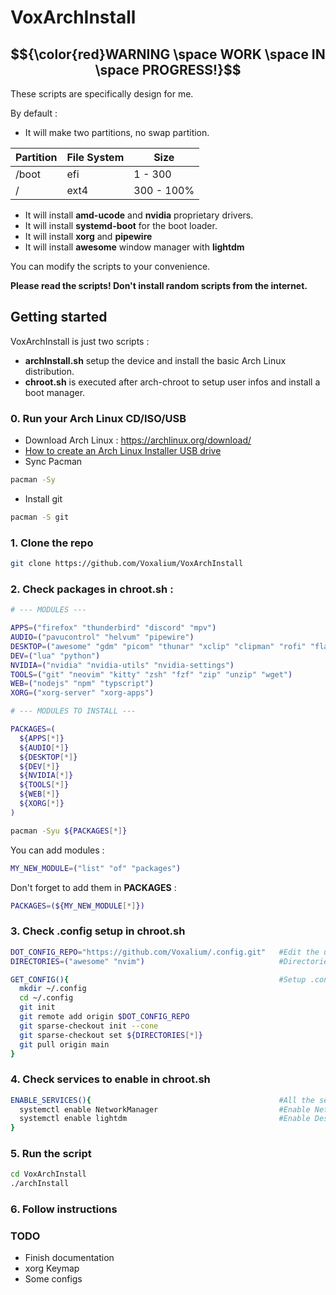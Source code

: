 # VoxArchInstall

## $${\color{red}WARNING \space WORK \space IN \space PROGRESS!}$$

These scripts are specifically design for me.

By default :
- It will make two partitions, no swap partition.

| Partition | File System | Size       |
| --------- | ----------  | -----------|
| /boot     | efi         | 1   - 300  |
| /         | ext4        | 300 - 100% |

- It will install **amd-ucode** and **nvidia** proprietary drivers.
- It will install **systemd-boot** for the boot loader.
- It will install **xorg** and **pipewire**
- It will install **awesome** window manager with **lightdm**

You can modify the scripts to your convenience.

**Please read the scripts! Don't install random scripts from the internet.**

## Getting started

VoxArchInstall is just two scripts :

- **archInstall.sh** setup the device and install the basic Arch Linux distribution.
- **chroot.sh** is executed after arch-chroot to setup user infos and install a boot manager.

### 0. Run your Arch Linux CD/ISO/USB

- Download Arch Linux : https://archlinux.org/download/
- [How to create an Arch Linux Installer USB drive](https://wiki.archlinux.org/title/USB_flash_installation_medium) 
- Sync Pacman
```sh
pacman -Sy
```
- Install git
```sh
pacman -S git
```

### 1. Clone the repo

```sh
git clone https://github.com/Voxalium/VoxArchInstall
```
### 2. Check packages in **chroot.sh** :

```sh
# --- MODULES ---

APPS=("firefox" "thunderbird" "discord" "mpv")
AUDIO=("pavucontrol" "helvum" "pipewire")
DESKTOP=("awesome" "gdm" "picom" "thunar" "xclip" "clipman" "rofi" "flameshot")
DEV=("lua" "python")
NVIDIA=("nvidia" "nvidia-utils" "nvidia-settings")
TOOLS=("git" "neovim" "kitty" "zsh" "fzf" "zip" "unzip" "wget")
WEB=("nodejs" "npm" "typscript")
XORG=("xorg-server" "xorg-apps")

# --- MODULES TO INSTALL ---

PACKAGES=(
  ${APPS[*]}
  ${AUDIO[*]}
  ${DESKTOP[*]}
  ${DEV[*]}
  ${NVIDIA[*]}
  ${TOOLS[*]}
  ${WEB[*]}
  ${XORG[*]}
)

pacman -Syu ${PACKAGES[*]}
```

You can add modules : 
```sh
MY_NEW_MODULE=("list" "of" "packages")
```

Don't forget to add them in **PACKAGES** : 
```sh
PACKAGES=(${MY_NEW_MODULE[*]})
```

### 3. Check .config setup in chroot.sh

```sh
DOT_CONFIG_REPO="https://github.com/Voxalium/.config.git"   #Edit the url if you want to match your .config repo
DIRECTORIES=("awesome" "nvim")                              #Directories from the repo to add in the config 

GET_CONFIG(){                                               #Setup .config folder with the .config repo of your choice
  mkdir ~/.config
  cd ~/.config
  git init 
  git remote add origin $DOT_CONFIG_REPO
  git sparse-checkout init --cone
  git sparse-checkout set ${DIRECTORIES[*]}
  git pull origin main
}
```

### 4. Check services to enable in chroot.sh

```sh
ENABLE_SERVICES(){                                          #All the services to enable
  systemctl enable NetworkManager                           #Enable Network Manager
  systemctl enable lightdm                                  #Enable Desktop Manager
}
```

### 5. Run the script

```sh
cd VoxArchInstall
./archInstall
```

### 6. Follow instructions


### TODO
- Finish documentation
- xorg Keymap
- Some configs
